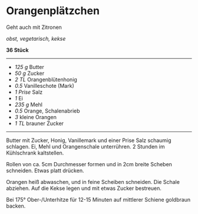 # Orangenplätzchen

Geht auch mit Zitronen

*obst, vegetarisch, kekse*

**36 Stück**

---

- *125 g* Butter
- *50 g* Zucker
- *2 TL* Orangenblütenhonig
- *0.5* Vanilleschote (Mark)
- *1 Prise* Salz
- *1* Ei
- *235 g* Mehl
- *0.5* Orange, Schalenabrieb
- *3* kleine Orangen
- *1 TL* brauner Zucker

---

Butter mit Zucker, Honig, Vanillemark und einer Prise Salz schaumig schlagen. Ei, Mehl und Orangenschale unterrühren. 2
Stunden im Kühlschrank kaltstellen.

Rollen von ca. 5cm Durchmesser formen und in 2cm breite Scheben schneiden. Etwas platt drücken.

Orangen heiß abwaschen, und in feine Scheiben schneiden. Die Schale abziehen. Auf die Kekse legen und mit etwas Zucker
bestreuen.

Bei 175° Ober-/Unterhitze für 12-15 Minuten auf mittlerer Schiene goldbraun backen.
